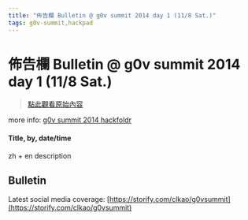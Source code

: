 ```yaml
---
title: "佈告欄 Bulletin @ g0v summit 2014 day 1 (11/8 Sat.)"
tags: g0v-summit,hackpad
---
```


# 佈告欄 Bulletin @ g0v summit 2014 day 1 (11/8 Sat.)

> [點此觀看原始內容](https://g0v.hackpad.tw/6bCN0IjrCoP)

more info: [g0v summit 2014 hackfoldr](http://beta.hackfoldr.org/g0v-summit-2014)

#### Title, by, date/time

zh + en description
####

## Bulletin



Latest social media coverage: [https://storify.com/clkao/g0vsummit](https://storify.com/clkao/g0vsummit)


